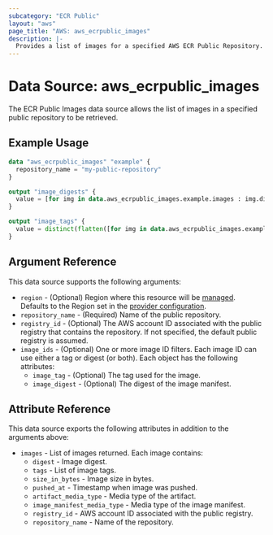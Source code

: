 ```yaml
---
subcategory: "ECR Public"
layout: "aws"
page_title: "AWS: aws_ecrpublic_images"
description: |-
  Provides a list of images for a specified AWS ECR Public Repository.
---
```


# Data Source: aws_ecrpublic_images

The ECR Public Images data source allows the list of images in a specified public repository to be retrieved.

## Example Usage

```terraform
data "aws_ecrpublic_images" "example" {
  repository_name = "my-public-repository"
}

output "image_digests" {
  value = [for img in data.aws_ecrpublic_images.example.images : img.digest if img.digest != null]
}

output "image_tags" {
  value = distinct(flatten([for img in data.aws_ecrpublic_images.example.images : img.tags]))
}
```

## Argument Reference

This data source supports the following arguments:

* `region` - (Optional) Region where this resource will be [managed](https://docs.aws.amazon.com/general/latest/gr/rande.html#regional-endpoints). Defaults to the Region set in the [provider configuration](https://registry.terraform.io/providers/hashicorp/aws/latest/docs#aws-configuration-reference).
* `repository_name` - (Required) Name of the public repository.
* `registry_id` - (Optional) The AWS account ID associated with the public registry that contains the repository. If not specified, the default public registry is assumed.
* `image_ids` - (Optional) One or more image ID filters. Each image ID can use either a tag or digest (or both). Each object has the following attributes:
    * `image_tag` - (Optional) The tag used for the image.
    * `image_digest` - (Optional) The digest of the image manifest.

## Attribute Reference

This data source exports the following attributes in addition to the arguments above:

* `images` - List of images returned. Each image contains:
    * `digest` - Image digest.
    * `tags` - List of image tags.
    * `size_in_bytes` - Image size in bytes.
    * `pushed_at` - Timestamp when image was pushed.
    * `artifact_media_type` - Media type of the artifact.
    * `image_manifest_media_type` - Media type of the image manifest.
    * `registry_id` - AWS account ID associated with the public registry.
    * `repository_name` - Name of the repository.
